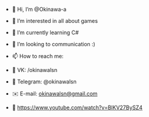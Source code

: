 - 👋 Hi, I’m @Okinawa-a
- 👀 I’m interested in all about games
- 🌱 I’m currently learning C#
- 💞️ I’m looking to communication :)
- 📫 How to reach me:
- :new_moon_with_face: VK: /okinawalsn
- :calling: Telegram: @okinawalsn
- :envelope: E-mail: okinawalsn@gmail.com

- :pizza: https://www.youtube.com/watch?v=BlKV27BySZ4
